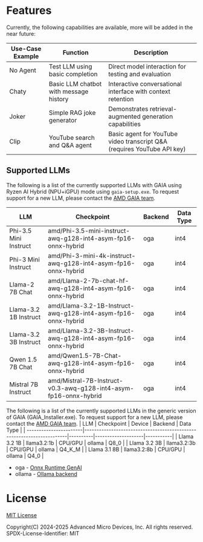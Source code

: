 # Features

Currently, the following capabilities are available, more will be added in the near future:

| Use-Case Example   | Function                                 | Description                                                     |
| ------------------ | ---------------------------------------- | --------------------------------------------------------------- |
| No Agent           | Test LLM using basic completion          | Direct model interaction for testing and evaluation             |
| Chaty              | Basic LLM chatbot with message history | Interactive conversational interface with context retention     |
| Joker              | Simple RAG joke generator                | Demonstrates retrieval-augmented generation capabilities        |
| Clip               | YouTube search and Q&A agent             | Basic agent for YouTube video transcript Q&A (requires YouTube API key) |

## Supported LLMs

The following is a list of the currently supported LLMs with GAIA using Ryzen AI Hybrid (NPU+iGPU) mode using `gaia-setup.exe`. To request support for a new LLM, please contact the [AMD GAIA team](mailto:gaia@amd.com).

| LLM                    | Checkpoint                                                            | Backend            | Data Type |
| -----------------------|-----------------------------------------------------------------------|--------------------|-----------|
| Phi-3.5 Mini Instruct  | amd/Phi-3.5-mini-instruct-awq-g128-int4-asym-fp16-onnx-hybrid         | oga                | int4      |
| Phi-3 Mini Instruct    | amd/Phi-3-mini-4k-instruct-awq-g128-int4-asym-fp16-onnx-hybrid        | oga                | int4      |
| Llama-2 7B Chat        | amd/Llama-2-7b-chat-hf-awq-g128-int4-asym-fp16-onnx-hybrid            | oga                | int4      |
| Llama-3.2 1B Instruct  | amd/Llama-3.2-1B-Instruct-awq-g128-int4-asym-fp16-onnx-hybrid         | oga                | int4      |
| Llama-3.2 3B Instruct  | amd/Llama-3.2-3B-Instruct-awq-g128-int4-asym-fp16-onnx-hybrid         | oga                | int4      |
| Qwen 1.5 7B Chat       | amd/Qwen1.5-7B-Chat-awq-g128-int4-asym-fp16-onnx-hybrid               | oga                | int4      |
| Mistral 7B Instruct    | amd/Mistral-7B-Instruct-v0.3-awq-g128-int4-asym-fp16-onnx-hybrid      | oga                | int4      |

The following is a list of the currently supported LLMs in the generic version of GAIA (GAIA_Installer.exe). To request support for a new LLM, please contact the [AMD GAIA team](mailto:gaia@amd.com).
| LLM                    | Checkpoint                                                            | Device   | Backend            | Data Type |
| -----------------------|-----------------------------------------------------------------------|----------|--------------------|-----------|
| Llama 3.2 1B           | llama3.2:1b                                                           | CPU/GPU  | ollama             | Q8_0      |
| Llama 3.2 3B           | llama3.2:3b                                                           | CPU/GPU  | ollama             | Q4_K_M    |
| Llama 3.1 8B           | llama3.2:8b                                                           | CPU/GPU  | ollama             | Q4_0      |

* oga - [Onnx Runtime GenAI](https://github.com/microsoft/onnxruntime-genai)
* ollama - [Ollama backend](https://github.com/ollama/ollama)

# License

[MIT License](../LICENSE.md)

Copyright(C) 2024-2025 Advanced Micro Devices, Inc. All rights reserved.
SPDX-License-Identifier: MIT